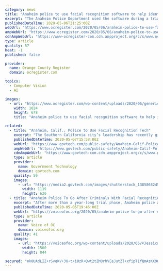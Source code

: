 ```yaml
---
category: news
title: "Anaheim police to use facial recognition software to help identify suspects"
excerpt: "The Anaheim Police Department used the software during a trial, during which it helped solve more than 150 cases."
publishedDateTime: 2020-05-06T21:25:00Z
webUrl: "https://www.ocregister.com/2020/05/06/anaheim-police-to-use-facial-recognition-software-to-help-identify-suspects/"
ampWebUrl: "https://www.ocregister.com/2020/05/06/anaheim-police-to-use-facial-recognition-software-to-help-identify-suspects/amp/"
cdnAmpWebUrl: "https://www-ocregister-com.cdn.ampproject.org/c/s/www.ocregister.com/2020/05/06/anaheim-police-to-use-facial-recognition-software-to-help-identify-suspects/amp/"
type: article
quality: 57
heat: -1
published: false

provider:
  name: Orange County Register
  domain: ocregister.com

topics:
  - Computer Vision
  - AI

images:
  - url: "https://www.ocregister.com/wp-content/uploads/2020/05/generic-hazmat-crime-scene-04-1.jpg?w=1024&h=678"
    width: 1024
    height: 678
    title: "Anaheim police to use facial recognition software to help identify suspects"

related:
  - title: "Anaheim, Calif., Police to Use Facial Recognition Tech"
    excerpt: "The Southern California city’s leadership has recently given approval to the police department to purchase facial recognition software with the potential to aid them in identifying criminal suspects."
    publishedDateTime: 2020-05-07T15:58:00Z
    webUrl: "https://www.govtech.com/public-safety/Anaheim-Calif-Police-to-Use-Facial-Recognition-Tech.html"
    ampWebUrl: "https://www.govtech.com/public-safety/Anaheim-Calif-Police-to-Use-Facial-Recognition-Tech.html?AMP"
    cdnAmpWebUrl: "https://www-govtech-com.cdn.ampproject.org/c/s/www.govtech.com/public-safety/Anaheim-Calif-Police-to-Use-Facial-Recognition-Tech.html?AMP"
    type: article
    provider:
      name: Government Technology
      domain: govtech.com
    quality: 59
    images:
      - url: "https://media2.govtech.com/images/shutterstock_1385868245.jpg"
        width: 1119
        height: 630
  - title: "Anaheim Police To Go After Criminals With Facial Recognition Software"
    excerpt: "After more than a year-long trial phase, Anaheim police are set to get an annual subscription to a facial recognition software that compares images of unknown individuals suspected of crimes against known offender databases consisting of booking mugshots of those arrested and booked for criminal offenses."
    publishedDateTime: 2020-05-05T19:46:00Z
    webUrl: "https://voiceofoc.org/2020/05/anaheim-police-to-go-after-criminals-with-facial-recognition-software/"
    type: article
    provider:
      name: Voice of OC
      domain: voiceofoc.org
    quality: 41
    images:
      - url: "https://voiceofoc.org/wp-content/uploads/2020/05/©JessicaRuiz_2019_Anaheim-6EDIT.jpg"
        width: 1500
        height: 844

secured: "ok0UAdLIZ+rSvqKV+3X+t/iOzR+Qwt2tZMOrhVEeJutZl+xfipT1fQmAzKX96pHHwaU7Y1hye3YPf+EPceySX2/Y/mJhxEY+EjKWmK+kABSZnyD3fTWKwqXofFcTux9aKZ/ilN/K3jgDi3j+f4BrSL5arXpT+Oj3PRGfNHUx7g9K6Vxpg30867vi752swU4V//wFS9TWLPNGpQ7yJohtPfa7MUq6wt+N1TjOuEHNS78d504a2FBeprmkxiyi4af2+IJrXfxY7vhOUPci6O3zEpjlQ52+kaAqjpIPzMEu16LvdshNbQng26iDucw43l04;8h3eft7efX5cc5v1r3+TDQ=="
---
```


